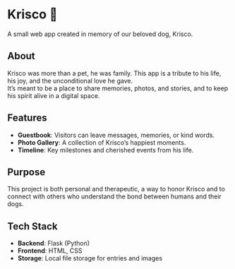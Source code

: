 # Krisco 🐾

A small web app created in memory of our beloved dog, Krisco.

## About
Krisco was more than a pet, he was family. This app is a tribute to his life, his joy, and the unconditional love he gave.  
It’s meant to be a place to share memories, photos, and stories, and to keep his spirit alive in a digital space.

## Features
- **Guestbook**: Visitors can leave messages, memories, or kind words.
- **Photo Gallery**: A collection of Krisco’s happiest moments.
- **Timeline**: Key milestones and cherished events from his life.

## Purpose
This project is both personal and therapeutic, a way to honor Krisco and to connect with others who understand the bond between humans and their dogs.

## Tech Stack
- **Backend**: Flask (Python)
- **Frontend**: HTML, CSS
- **Storage**: Local file storage for entries and images

